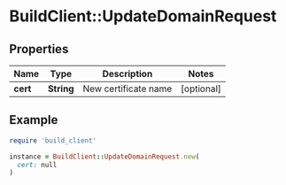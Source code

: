 # BuildClient::UpdateDomainRequest

## Properties

| Name | Type | Description | Notes |
| ---- | ---- | ----------- | ----- |
| **cert** | **String** | New certificate name | [optional] |

## Example

```ruby
require 'build_client'

instance = BuildClient::UpdateDomainRequest.new(
  cert: null
)
```

